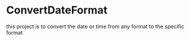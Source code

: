 # ConvertDateFormat
this project is to convert the date or time from any format to the specific format
